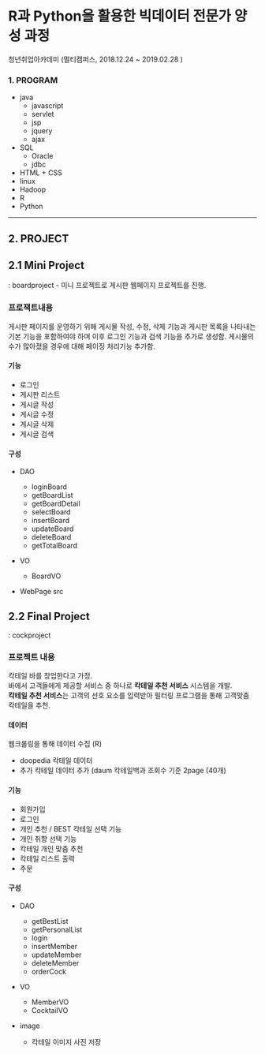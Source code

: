 # R과 Python을 활용한 빅데이터 전문가 양성 과정 
청년취업아카데미 (멀티캠퍼스, 2018.12.24 ~ 2019.02.28 )

### 1. PROGRAM
- java
  * javascript
  * servlet
  * jsp
  * jquery
  * ajax 
- SQL
  * Oracle
  * jdbc 
- HTML + CSS
- linux
- Hadoop
- R 
- Python

---

## 2. PROJECT 

## 2.1 Mini Project 
: boardproject - 미니 프로젝트로 게시판 웹페이지 프로젝트를 진행. 

### 프로잭트내용
게시판 페이지를 운영하기 위해 게시물 작성, 수정, 삭제 기능과 게시판 목록을 나타내는 기본 기능을 포함하여야 하며 
이후 로그인 기능과 검색 기능을 추가로 생성함. 
게시물의 수가 많아졌을 경우에 대해 페이징 처리기능 추가함.

#### 기능 
- 로그인 
- 게시판 리스트 
- 게시글 작성
- 게시글 수정 
- 게시글 삭제
- 게시글 검색 

#### 구성   
- DAO
  * loginBoard
  * getBoardList
  * getBoardDetail
  * selectBoard
  * insertBoard
  * updateBoard
  * deleteBoard
  * getTotalBoard
  
- VO
  * BoardVO
  
- WebPage src
  


## 2.2 Final Project
: cockproject

### 프로젝트 내용
칵테일 바를 창업한다고 가정.<br/>
바에서 고객들에게 제공할 서비스 중 하나로 **칵테일 추천 서비스** 시스템을 개발. <br/>
**칵테일 추천 서비스**는 고객의 선호 요소를 입력받아 필터링 프로그램을 통해 고객맞춤 칵테일을 추천.



#### 데이터
웹크롤링을 통해 데이터 수집 (R)
- doopedia 칵테일 데이터 
- 추가 칵테일 데이터 추가 (daum 칵테일백과 조회수 기준 2page (40개)

#### 기능 
- 회원가입
- 로그인 
- 개인 추천 / BEST 칵테일 선택 기능 
- 개인 취향 선택 기능
- 칵테일 개인 맞춤 추천 
- 칵테일 리스트 출력
- 주문 

#### 구성 
- DAO
  * getBestList
  * getPersonalList
  * login
  * insertMember
  * updateMember
  * deleteMember
  * orderCock
  
- VO
  * MemberVO
  * CocktailVO
  
- image 
  * 칵테일 이미지 사진 저장 





